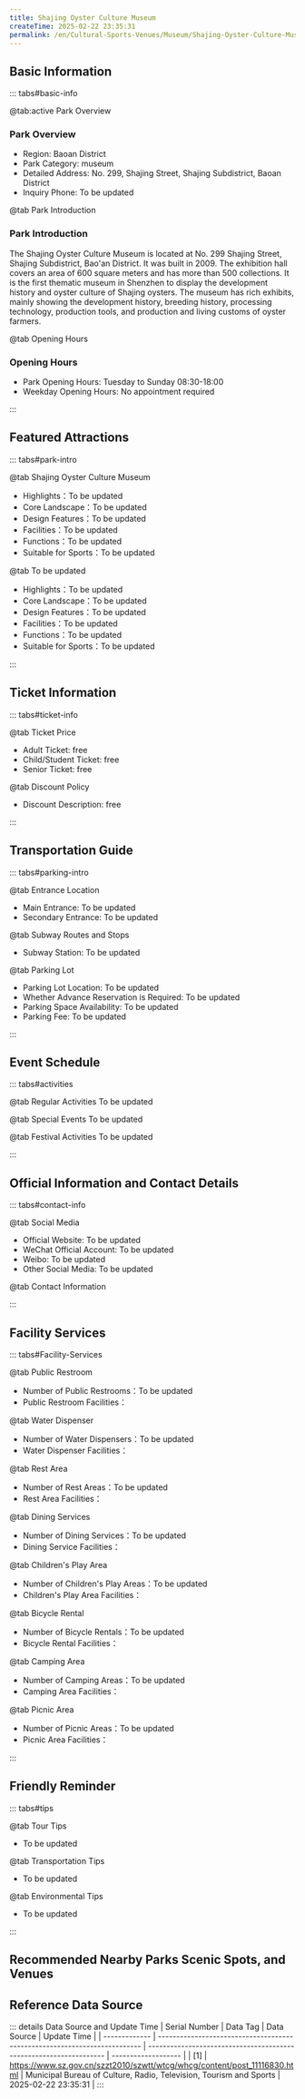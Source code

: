 ```yaml
---
title: Shajing Oyster Culture Museum
createTime: 2025-02-22 23:35:31
permalink: /en/Cultural-Sports-Venues/Museum/Shajing-Oyster-Culture-Museum/
---
```



<script setup>
import ImageSwiper from '/.vuepress/theme/components/ImageSwiper.vue'
// 轮播图数据
const swiperItems = [
    {
                link: 'https://www.sz.gov.cn/img/4/4097/4097243/11116830.jpg',
                title: 'Shajing Oyster Culture Museum',
                description: "The Shajing Oyster Culture Museum is located at No. 299 Shajing Street, Shajing Subdistrict, Bao'an ...",
                author: 'Municipal Bureau of Culture, Radio, Television, Tourism and Sports',
                date: '2025/02/23'
                },
  {
                link: 'https://www.sz.gov.cn/img/4/4097/4097243/11116830.jpg',
                title: 'Shajing Oyster Culture Museum',
                description: "The Shajing Oyster Culture Museum is located at No. 299 Shajing Street, Shajing Subdistrict, Bao'an ...",
                author: 'Municipal Bureau of Culture, Radio, Television, Tourism and Sports',
                date: '2025/02/23'
                }
]
// 配置项
const swiperConfig = {
  height: 500,
  showInfo: true
}
</script>
<!-- 轮播图组件 -->
<ImageSwiper :items="swiperItems" :config="swiperConfig" />



## Basic Information

::: tabs#basic-info

@tab:active Park Overview
### Park Overview
- Region: Baoan District
- Park Category: museum
- Detailed Address: No. 299, Shajing Street, Shajing Subdistrict, Baoan District
- Inquiry Phone: To be updated

@tab Park Introduction
### Park Introduction
The Shajing Oyster Culture Museum is located at No. 299 Shajing Street, Shajing Subdistrict, Bao'an District. It was built in 2009. The exhibition hall covers an area of 600 square meters and has more than 500 collections. It is the first thematic museum in Shenzhen to display the development history and oyster culture of Shajing oysters. The museum has rich exhibits, mainly showing the development history, breeding history, processing technology, production tools, and production and living customs of oyster farmers.

@tab Opening Hours
### Opening Hours
- Park Opening Hours: Tuesday to Sunday 08:30-18:00
- Weekday Opening Hours: No appointment required

:::

## Featured Attractions

::: tabs#park-intro

@tab Shajing Oyster Culture Museum
<ImageCard
image="https://www.sz.gov.cn/img/4/4097/4097243/11116830.jpg"
    title="Shajing Oyster Culture Museum"
    description="The Shajing Oyster Culture Museum is located at No. 299 Shajing Street, Shajing Subdistrict, Bao'an District. It was built in 2009. The exhibition hall covers an area of 600 square meters and has more than 500 collections. It is the first thematic museum in Shenzhen to display the development history and oyster culture of Shajing oysters. The museum has rich exhibits, mainly showing the development history, breeding history, processing technology, production tools, and production and living customs of oyster farmers."
    date=""
    author="Municipal Bureau of Culture, Radio, Television, Tourism and Sports"
/>


- Highlights：To be updated
- Core Landscape：To be updated
- Design Features：To be updated
- Facilities：To be updated
- Functions：To be updated
- Suitable for Sports：To be updated

@tab To be updated
<ImageCard
image="https://www.sz.gov.cn/img/4/4097/4097243/11116830.jpg"
    title="Shajing Oyster Culture Museum"
    description="The Shajing Oyster Culture Museum is located at No. 299 Shajing Street, Shajing Subdistrict, Bao'an District. It was built in 2009. The exhibition hall covers an area of 600 square meters and has more than 500 collections. It is the first thematic museum in Shenzhen to display the development history and oyster culture of Shajing oysters. The museum has rich exhibits, mainly showing the development history, breeding history, processing technology, production tools, and production and living customs of oyster farmers."
    date=""
    author="Municipal Bureau of Culture, Radio, Television, Tourism and Sports"
/>


- Highlights：To be updated
- Core Landscape：To be updated
- Design Features：To be updated
- Facilities：To be updated
- Functions：To be updated
- Suitable for Sports：To be updated

:::

## Ticket Information

::: tabs#ticket-info

@tab Ticket Price
- Adult Ticket: free
- Child/Student Ticket: free
- Senior Ticket: free

@tab Discount Policy
- Discount Description: free

:::

## Transportation Guide

::: tabs#parking-intro

@tab Entrance Location
- Main Entrance: To be updated
- Secondary Entrance: To be updated

@tab Subway Routes and Stops
- Subway Station: To be updated

@tab Parking Lot
- Parking Lot Location: To be updated
- Whether Advance Reservation is Required: To be updated
- Parking Space Availability: To be updated
- Parking Fee: To be updated

:::

## Event Schedule

::: tabs#activities

@tab Regular Activities
To be updated

@tab Special Events
To be updated

@tab Festival Activities
To be updated

:::

## Official Information and Contact Details

::: tabs#contact-info

@tab Social Media
- Official Website: To be updated
- WeChat Official Account: To be updated
- Weibo: To be updated
- Other Social Media: To be updated

@tab Contact Information

:::

## Facility Services

::: tabs#Facility-Services

@tab Public Restroom
- Number of Public Restrooms：To be updated
- Public Restroom Facilities：

@tab Water Dispenser
- Number of Water Dispensers：To be updated
- Water Dispenser Facilities：

@tab Rest Area
- Number of Rest Areas：To be updated
- Rest Area Facilities：

@tab Dining Services
- Number of Dining Services：To be updated
- Dining Service Facilities：

@tab Children's Play Area
- Number of Children's Play Areas：To be updated
- Children's Play Area Facilities：

@tab Bicycle Rental
- Number of Bicycle Rentals：To be updated
- Bicycle Rental Facilities：

@tab Camping Area
- Number of Camping Areas：To be updated
- Camping Area Facilities：

@tab Picnic Area
- Number of Picnic Areas：To be updated
- Picnic Area Facilities：

:::

## Friendly Reminder

::: tabs#tips

@tab Tour Tips
- To be updated

@tab Transportation Tips
- To be updated

@tab Environmental Tips
- To be updated

:::

## Recommended Nearby Parks Scenic Spots, and Venues

<CardGrid>
  <ImageCard
        image="https://www.szartm.com/open/images/gkbg.png"
        title="Shenzhen Art Museum"
        description="Shenzhen Art Museum is the earliest art exhibition institution in Shenzhen. Its predecessor, Shenzhen Exhibition Hall, was built in 1976, covering an area of 5,500 square meters and a building area of 2,800 square meters. The early Shenzhen Exhibition Hall took advantage of the special zone's 'cultural window' and its proximity to Hong Kong and Macao to actively promote art exchanges at home and abroad. At the beginning of its establishment, it attracted a large number of well-known domestic artists such as Wu Guanzhong, Jiang Zhaohe, and Huang Zhou to hold exhibitions in Shenzhen, becoming a bridgehead for Chinese art to go global at that time. In 1987, Shenzhen"
        href="/en/Cultural-Sports-Venues/Museum/Hakka-Folk-Customs-Museum-in-Longgang-District,-Shenzhen/"
        author="To be updated"
        date="2025/01/02"
      />
      <ImageCard
        image="https://www.szartm.com/open/images/gkbg.png"
        title="Shenzhen Art Museum"
        description="Shenzhen Art Museum is the earliest art exhibition institution in Shenzhen. Its predecessor, Shenzhen Exhibition Hall, was built in 1976, covering an area of 5,500 square meters and a building area of 2,800 square meters. The early Shenzhen Exhibition Hall took advantage of the special zone's 'cultural window' and its proximity to Hong Kong and Macao to actively promote art exchanges at home and abroad. At the beginning of its establishment, it attracted a large number of well-known domestic artists such as Wu Guanzhong, Jiang Zhaohe, and Huang Zhou to hold exhibitions in Shenzhen, becoming a bridgehead for Chinese art to go global at that time. In 1987, Shenzhen"
        href="/en/Cultural-Sports-Venues/Museum/Hakka-Folk-Customs-Museum-in-Longgang-District,-Shenzhen/"
        author="To be updated"
        date="2025/01/02"
      />
    </CardGrid>


## Reference Data Source

::: details Data Source and Update Time
| Serial Number | Data Tag                                                                  | Data Source                                                        | Update Time         |
| ------------- | ------------------------------------------------------------------------- | ------------------------------------------------------------------ | ------------------- |
| [1]           | https://www.sz.gov.cn/szzt2010/szwtt/wtcg/whcg/content/post_11116830.html | Municipal Bureau of Culture, Radio, Television, Tourism and Sports | 2025-02-22 23:35:31 |
:::

